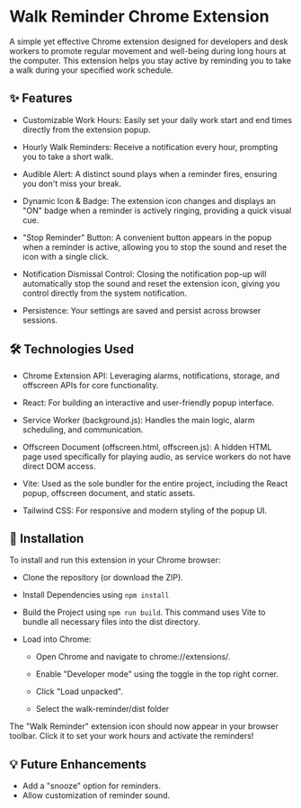 # Walk Reminder Chrome Extension

A simple yet effective Chrome extension designed for developers and desk workers to promote regular movement and well-being during long hours at the computer. This extension helps you stay active by reminding you to take a walk during your specified work schedule.

## ✨ Features

- Customizable Work Hours: Easily set your daily work start and end times directly from the extension popup.

- Hourly Walk Reminders: Receive a notification every hour, prompting you to take a short walk.

- Audible Alert: A distinct sound plays when a reminder fires, ensuring you don't miss your break.

- Dynamic Icon & Badge: The extension icon changes and displays an "ON" badge when a reminder is actively ringing, providing a quick visual cue.

- "Stop Reminder" Button: A convenient button appears in the popup when a reminder is active, allowing you to stop the sound and reset the icon with a single click.

- Notification Dismissal Control: Closing the notification pop-up will automatically stop the sound and reset the extension icon, giving you control directly from the system notification.

- Persistence: Your settings are saved and persist across browser sessions.

## 🛠️ Technologies Used

- Chrome Extension API: Leveraging alarms, notifications, storage, and offscreen APIs for core functionality.

- React: For building an interactive and user-friendly popup interface.

- Service Worker (background.js): Handles the main logic, alarm scheduling, and communication.

- Offscreen Document (offscreen.html, offscreen.js): A hidden HTML page used specifically for playing audio, as service workers do not have direct DOM access.

- Vite: Used as the sole bundler for the entire project, including the React popup, offscreen document, and static assets.

- Tailwind CSS: For responsive and modern styling of the popup UI.

## 🚀 Installation

To install and run this extension in your Chrome browser:

- Clone the repository (or download the ZIP).

- Install Dependencies using `npm install`

- Build the Project using `npm run build`. This command uses Vite to bundle all necessary files into the dist directory.

- Load into Chrome:

  - Open Chrome and navigate to chrome://extensions/.

  - Enable "Developer mode" using the toggle in the top right corner.

  - Click "Load unpacked".

  - Select the walk-reminder/dist folder

The "Walk Reminder" extension icon should now appear in your browser toolbar. Click it to set your work hours and activate the reminders!

## 💡 Future Enhancements

- Add a "snooze" option for reminders.
- Allow customization of reminder sound.
